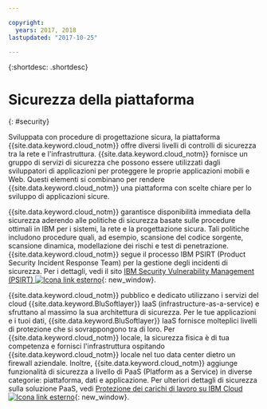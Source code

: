 ```yaml
---

copyright:
  years: 2017, 2018
lastupdated: "2017-10-25"

---
```


{:shortdesc: .shortdesc}

# Sicurezza della piattaforma
{: #security}

Sviluppata con procedure di progettazione sicura, la piattaforma {{site.data.keyword.cloud_notm}} offre diversi livelli di controlli di sicurezza tra
la rete e l'infrastruttura. {{site.data.keyword.cloud_notm}} fornisce un gruppo di servizi di sicurezza che possono essere utilizzati dagli sviluppatori di applicazioni per proteggere le proprie applicazioni mobili e Web. Questi elementi si combinano per rendere {{site.data.keyword.cloud_notm}} una piattaforma con scelte chiare
per lo sviluppo di applicazioni sicure.

{{site.data.keyword.cloud_notm}} garantisce disponibilità immediata della sicurezza aderendo alle politiche di sicurezza basate sulle procedure ottimali in IBM per i sistemi, la rete e la progettazione sicura. Tali politiche includono
procedure quali, ad esempio, scansione del codice sorgente, scansione dinamica, modellazione dei rischi e test di penetrazione. {{site.data.keyword.cloud_notm}} segue il processo IBM PSIRT (Product Security Incident Response Team) per la gestione degli
incidenti di sicurezza. Per i dettagli, vedi il sito [IBM Security Vulnerability Management (PSIRT) ![Icona link esterno](../icons/launch-glyph.svg "Icona link esterno")](http://www-03.ibm.com/security/secure-engineering/process.html){: new_window}.

{{site.data.keyword.cloud_notm}} pubblico e dedicato utilizzano i servizi del cloud {{site.data.keyword.BluSoftlayer}} IaaS (infrastructure-as-a-service) e sfruttano al massimo la sua architettura di sicurezza. Per le tue applicazioni e i tuoi dati, {{site.data.keyword.BluSoftlayer}} IaaS fornisce molteplici livelli di protezione che si sovrappongono tra di loro. Per {{site.data.keyword.cloud_notm}} locale, la sicurezza fisica è di tua competenza e fornisci l'infrastruttura
ospitando {{site.data.keyword.cloud_notm}} locale nel tuo data center dietro un firewall aziendale. Inoltre, {{site.data.keyword.cloud_notm}} aggiunge funzionalità di sicurezza a livello di PaaS (Platform as a Service) in diverse categorie: piattaforma, dati e applicazione. Per ulteriori dettagli di sicurezza sulla soluzione PaaS, vedi [Protezione dei carichi di lavoro su IBM Cloud ![Icona link esterno](../icons/launch-glyph.svg "Icona link esterno")](https://developer.ibm.com/cloudarchitecture/docs/security/securing-workloads-ibm-cloud/){: new_window}.
